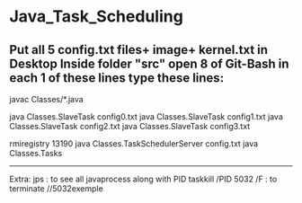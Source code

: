# Java_Task_Scheduling


Put all 5 config.txt files+ image+ kernel.txt in Desktop
Inside folder "src" open 8 of Git-Bash in each 1 of these lines type these lines:
------------------

javac Classes/*.java

java Classes.SlaveTask config0.txt
java Classes.SlaveTask config1.txt
java Classes.SlaveTask config2.txt
java Classes.SlaveTask config3.txt

rmiregistry 13190
java Classes.TaskSchedulerServer config.txt
java Classes.Tasks

-------------------
Extra:
jps : to see all javaprocess along with PID 
taskkill /PID 5032 /F : to terminate
//5032exemple
